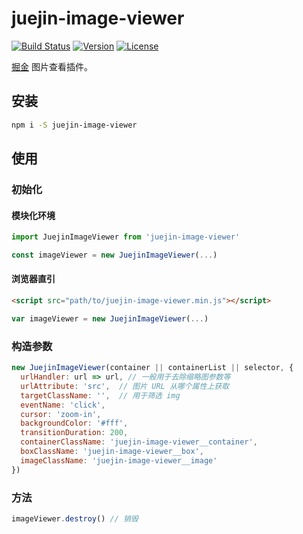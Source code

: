 # juejin-image-viewer

[![Build Status](https://img.shields.io/travis/WEBuster/juejin-image-viewer.svg?style=flat-square)](https://travis-ci.org/WEBuster/juejin-image-viewer)
[![Version](https://img.shields.io/npm/v/juejin-image-viewer.svg?style=flat-square)](https://www.npmjs.com/package/juejin-image-viewer)
[![License](https://img.shields.io/npm/l/juejin-image-viewer.svg?style=flat-square)](LICENSE)

[掘金](https://juejin.im) 图片查看插件。

## 安装

```bash
npm i -S juejin-image-viewer
```

## 使用

### 初始化

#### 模块化环境

```js
import JuejinImageViewer from 'juejin-image-viewer'

const imageViewer = new JuejinImageViewer(...)
```

#### 浏览器直引

```html
<script src="path/to/juejin-image-viewer.min.js"></script>
```

```js
var imageViewer = new JuejinImageViewer(...)
```

### 构造参数

```js
new JuejinImageViewer(container || containerList || selector, {
  urlHandler: url => url, // 一般用于去除缩略图参数等
  urlAttribute: 'src',  // 图片 URL 从哪个属性上获取
  targetClassName: '',  // 用于筛选 img
  eventName: 'click',
  cursor: 'zoom-in',
  backgroundColor: '#fff',
  transitionDuration: 200,
  containerClassName: 'juejin-image-viewer__container',
  boxClassName: 'juejin-image-viewer__box',
  imageClassName: 'juejin-image-viewer__image'
})
```

### 方法

```js
imageViewer.destroy() // 销毁
```
